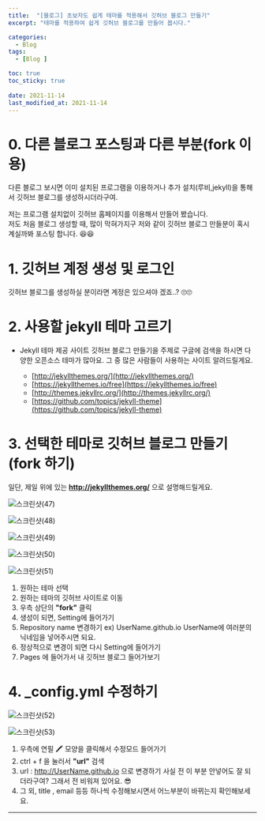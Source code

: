```yaml
---
title:  "[블로그] 초보자도 쉽게 테마를 적용해서 깃허브 블로그 만들기"
excerpt: "테마를 적용하여 쉽게 깃허브 블로그를 만들어 봅시다."

categories:
  - Blog
tags:
  - [Blog ]

toc: true
toc_sticky: true
 
date: 2021-11-14
last_modified_at: 2021-11-14
---
```


# 0. 다른 블로그 포스팅과 다른 부분(fork 이용)

다른 블로그 보시면 이미 설치된 프로그램을 이용하거나 추가 설치(루비,jekyll)을 통해서 깃허브 블로그를 생성하시더라구여.  
  
  저는 프로그램 설치없이 깃허브 홈페이지를 이용해서 만들어 봤습니다.  
  저도 처음 블로그 생성할 때, 많이 막혀가지구 저와 같이 깃허브 블로그 만들분이 혹시 계실까봐 포스팅 합니다.  😆😆  

# 1. 깃허브 계정 생성 및 로그인

깃허브 블로그를 생성하실 분이라면 계정은 있으셔야 겠죠..? 🙄🙄  

# 2. 사용할 jekyll 테마 고르기 

- Jekyll 테마 제공 사이트
깃허브 블로그 만들기을 주제로 구글에 검색을 하시면 다양한 오픈소스 테마가 많아요. 그 중 많은 사람들이 사용하는 사이트 알려드릴게요.  

  - [http://jekyllthemes.org/](http://jekyllthemes.org/)
  - [https://jekyllthemes.io/free](https://jekyllthemes.io/free)
  - [http://themes.jekyllrc.org/](http://themes.jekyllrc.org/)
  - [https://github.com/topics/jekyll-theme](https://github.com/topics/jekyll-theme)
  

# 3. 선택한 테마로 깃허브 블로그 만들기 (fork 하기)

  일단, 제일 위에 있는 **http://jekyllthemes.org/** 으로 설명해드릴게요.  

  ![스크린샷(47)](https://user-images.githubusercontent.com/55564114/141670962-59202068-21f1-4587-b70f-9c17b3c64f6b.png)  

  ![스크린샷(48)](https://user-images.githubusercontent.com/55564114/141670998-e1a076d1-9b70-4591-bae9-7e9a26f8cf4b.png)  

  ![스크린샷(49)](https://user-images.githubusercontent.com/55564114/141671035-8ba740fe-0a5c-41b9-b7c0-6bc7f06c3e7e.png)  

  ![스크린샷(50)](https://user-images.githubusercontent.com/55564114/141671193-e86bf428-3ab2-41a3-9450-64be9f94c60f.png)  

  ![스크린샷(51)](https://user-images.githubusercontent.com/55564114/141671328-71aaa9ea-c9d9-44dc-8614-4b5d3aa81126.png)  


  1. 원하는 테마 선택
  2. 원하는 테마의 깃허브 사이트로 이동
  3. 우측 상단의 **"fork"** 클릭
  4. 생성이 되면, Setting에 들어가기
  5. Repository name 변경하기
    ex) UserName.github.io 
    UserName에 여러분의 닉네임을 넣어주시면 되요.
  6. 정상적으로 변경이 되면 다시 Setting에 들어가기
  7. Pages 에 들어가서 내 깃허브 블로그 들어가보기   


# 4. _config.yml 수정하기

![스크린샷(52)](https://user-images.githubusercontent.com/55564114/141671965-6d613947-0135-4fe2-be40-5ce12bd18ddc.png)  

![스크린샷(53)](https://user-images.githubusercontent.com/55564114/141672052-dd5b762a-0dbb-4a89-be9f-9fc2ac0d2707.png)  

1. 우측에 연필 🖍️ 모양을 클릭해서 수정모드 들어가기
2. ctrl + f 을 눌러서 **"url"** 검색 
3. url : http://UserName.github.io 으로 변경하기
  사실 전 이 부분 안넣어도 잘 되더라구여? 그래서 전 비워져 있어요. 😎  
4. 그 외, title , email 등등 하나씩 수정해보시면서 어느부분이 바뀌는지 확인해보세요.


---







